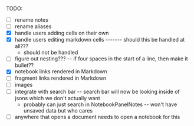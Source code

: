 TODO:
- [ ] rename notes
- [ ] rename aliases
- [x] handle users adding cells on their own
- [x] handle users editing markdown cells ------- should this be handled at all???
    - should not be handled
- [ ] figure out nesting??? -- if four spaces in the start of a line, then make it bullet??
- [x] notebook links rendered in Markdown
- [ ] fragment links rendered in Markdown
- [ ] images
- [ ] integrate with search bar -- search bar will now be looking inside of jsons which we don't actually want
    - probably can just search in NotebookPanelNotes -- won't have unsaved data but who cares
- [ ] anywhere that opens a document needs to open a notebook for this
